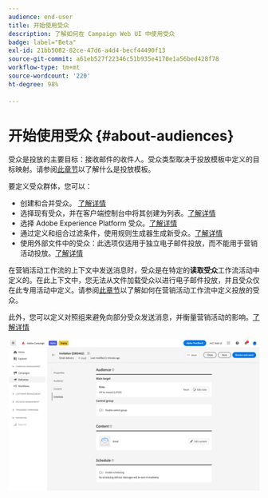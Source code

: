 ```yaml
---
audience: end-user
title: 开始使用受众
description: 了解如何在 Campaign Web UI 中使用受众
badge: label="Beta"
exl-id: 21bb5082-82ce-47d6-a4d4-becf44490f13
source-git-commit: a61eb527f22346c51b935e4170e1a56bed428f78
workflow-type: tm+mt
source-wordcount: '220'
ht-degree: 98%

---
```



# 开始使用受众 {#about-audiences}

<!--
Audience only created for the delivery, not available later-->


<!--
Three ways:
* existing audience

Campaign or AEP Audiences

* create new on the fly

query like AEP segment builder (same component with campaign data)

* import from file

show use case with a new audience creation (or import from file?)

control groups like acc: exract, random, based on attribute
-->


受众是投放的主要目标：接收邮件的收件人。受众类型取决于投放模板中定义的目标映射。请参阅[此章节](../msg/delivery-template.md)以了解什么是投放模板。

要定义受众群体，您可以：

* 创建和合并受众。 [了解详情](create-audience.md)
* 选择现有受众，并在客户端控制台中将其创建为列表。[了解详情](add-audience.md)
* 选择 Adobe Experience Platform 受众。[了解详情](aep-audience.md)
* 通过定义和组合过滤条件，使用规则生成器生成新受众。[了解详情](segment-builder.md)
* 使用外部文件中的受众：此选项仅适用于独立电子邮件投放，而不能用于营销活动投放。[了解详情](file-audience.md)

在营销活动工作流的上下文中发送消息时，受众是在特定的&#x200B;**读取受众**&#x200B;工作流活动中定义的。在此上下文中，您无法从文件加载受众以进行电子邮件投放，并且受众仅在此专用活动中定义。请参阅[此章节](../workflows/orchestrate-activities.md)以了解如何在营销活动工作流中定义投放的受众。

此外，您可以定义对照组来避免向部分受众发送消息，并衡量营销活动的影响。[了解详情](control-group.md)

![](assets/about-audience.png)

